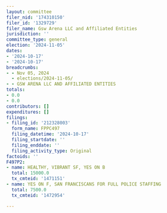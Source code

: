 ```yaml
---
layout: committee
filer_nid: '174310150'
filer_id: '1329729'
filer_name: Gsw Arena LLC and Affiliated Entities
jurisdiction: ''
committee_type: general
election: '2024-11-05'
dates:
- '2024-10-17'
- '2024-10-17'
breadcrumbs:
- - Nov 05, 2024
  - elections/2024-11-05/
- - GSW ARENA LLC AND AFFILIATED ENTITIES
totals:
- 0.0
- 0.0
contributors: []
expenditures: []
filings:
- filing_id: '212328003'
  form_name: FPPC497
  filing_datetime: '2024-10-17'
  filing_startdate: ''
  filing_enddate: ''
  filing_activity_type: Original
factoids: ''
F497P2:
- name: HEALTHY, VIBRANT SF, YES ON B
  total: 15000.0
  tx_cmteid: '1471151'
- name: YES ON F, SAN FRANCISCANS FOR FULL POLICE STAFFING
  total: 7500.0
  tx_cmteid: '1472954'

---
```


